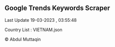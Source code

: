 

## Google Trends Keywords Scraper 
 
Last Update 19-03-2023 , 03:55:48

Country List :
VIETNAM.json



© Abdul Muttaqin 
